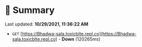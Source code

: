 # 📖 Summary
Last updated: **10/29/2021, 11:36:22 AM**

- `GET` [https://Bhadwa-sala.toxicblte.repl.co](https://Bhadwa-sala.toxicblte.repl.co) - **Down** (120265ms)

